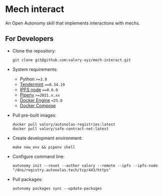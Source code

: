 # Mech interact

An Open Autonomy skill that implements interactions with mechs.

## For Developers

- Clone the repository:

      git clone git@github.com:valory-xyz/mech-interact.git

- System requirements:

    - Python `>=3.8`
    - [Tendermint](https://docs.tendermint.com/v0.34/introduction/install.html) `==0.34.19`
    - [IPFS node](https://docs.ipfs.io/install/command-line/#official-distributions) `==0.6.0`
    - [Pipenv](https://pipenv.pypa.io/en/latest/installation.html) `>=2021.x.xx`
    - [Docker Engine](https://docs.docker.com/engine/install/) `<25.0`
    - [Docker Compose](https://docs.docker.com/compose/install/)

- Pull pre-built images:

      docker pull valory/autonolas-registries:latest
      docker pull valory/safe-contract-net:latest

- Create development environment:

      make new_env && pipenv shell

- Configure command line:

      autonomy init --reset --author valory --remote --ipfs --ipfs-node "/dns/registry.autonolas.tech/tcp/443/https"

- Pull packages:

      autonomy packages sync --update-packages
